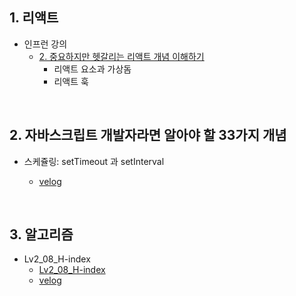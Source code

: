 ## 1. 리액트
- 인프런 강의
  - [2. 중요하지만 헷갈리는 리액트 개념 이해하기](https://github.com/EunJaePark/React/blob/master/%EA%B0%95%EC%9D%98%EC%A0%95%EB%A6%AC/2_%EC%A4%91%EC%9A%94%ED%95%98%EC%A7%80%EB%A7%8C%20%ED%97%B7%EA%B0%88%EB%A6%AC%EB%8A%94%20%EB%A6%AC%EC%95%A1%ED%8A%B8%20%EA%B0%9C%EB%85%90%20%EC%9D%B4%ED%95%B4%ED%95%98%EA%B8%B0.md)
    - 리액트 요소과 가상돔
    - 리액트 훅
    
 <br/>
 
 ## 2. 자바스크립트 개발자라면 알아야 할 33가지 개념 
 - 스케쥴링: setTimeout 과 setInterval
 
    - [velog](https://velog.io/@design0728/%EC%8A%A4%EC%BC%80%EC%A5%B4%EB%A7%81-setTimeout-%EA%B3%BC-setInterval)
  
  <br/>
  
## 3. 알고리즘
- Lv2_08_H-index
  - [Lv2_08_H-index](https://github.com/EunJaePark/algorithm/blob/master/Level_2/Lv2_08_H-index.html)
  - [velog](https://velog.io/@design0728/%ED%94%84%EB%A1%9C%EA%B7%B8%EB%9E%98%EB%A8%B8%EC%8A%A4-level2-H-Index)
    
    
    
